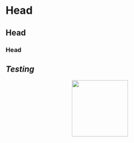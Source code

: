 # Head
## Head
### Head
*Testing*
---

<p align="center">
  <img width="150" height="150" src="/Users/davidtorres/Documents/Github_SQL/SQL_Code/images/pizza_runner.png">
</p>
